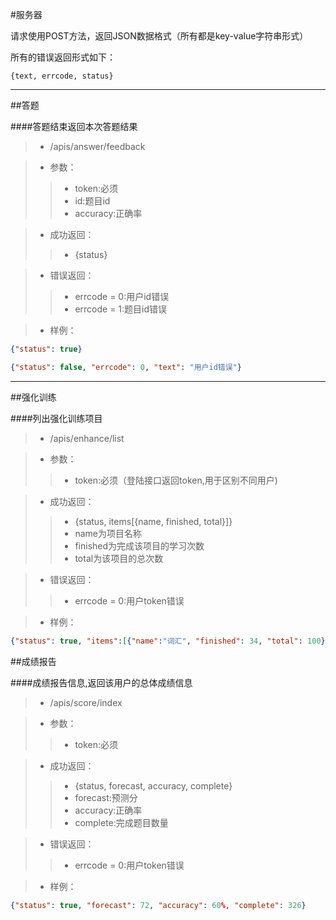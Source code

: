 #服务器

请求使用POST方法，返回JSON数据格式（所有都是key-value字符串形式）

所有的错误返回形式如下：
```
{text, errcode, status}
```

---
##答题

####答题结束返回本次答题结果
>* /apis/answer/feedback

>* 参数：
>>* token:必须
>>* id:题目id
>>* accuracy:正确率

>* 成功返回：
>>* {status}

>* 错误返回：
>>* errcode = 0:用户id错误
>>* errcode = 1:题目id错误

>* 样例：
```json
{"status": true}
```
```json
{"status": false, "errcode": 0, "text": "用户id错误"}
```

---
##强化训练

####列出强化训练项目
>* /apis/enhance/list

>* 参数：
>>* token:必须（登陆接口返回token,用于区别不同用户)

>* 成功返回：
>>* {status, items[{name, finished, total}]}
>>* name为项目名称
>>* finished为完成该项目的学习次数
>>* total为该项目的总次数

>* 错误返回：
>>* errcode = 0:用户token错误

>* 样例：
```json
{"status": true, "items":[{"name":"词汇", "finished": 34, "total": 100}, {"name":"动词", "finished": 52, "total": 100}, {"name":"形容词", "finished": 34, "total": 100}]}
```

##成绩报告

####成绩报告信息,返回该用户的总体成绩信息
>* /apis/score/index

>* 参数：
>>* token:必须

>* 成功返回：
>>* {status, forecast, accuracy, complete}
>>* forecast:预测分
>>* accuracy:正确率
>>* complete:完成题目数量

>* 错误返回：
>>* errcode = 0:用户token错误

>* 样例：
```json
{"status": true, "forecast": 72, "accuracy": 60%, "complete": 326}
```
